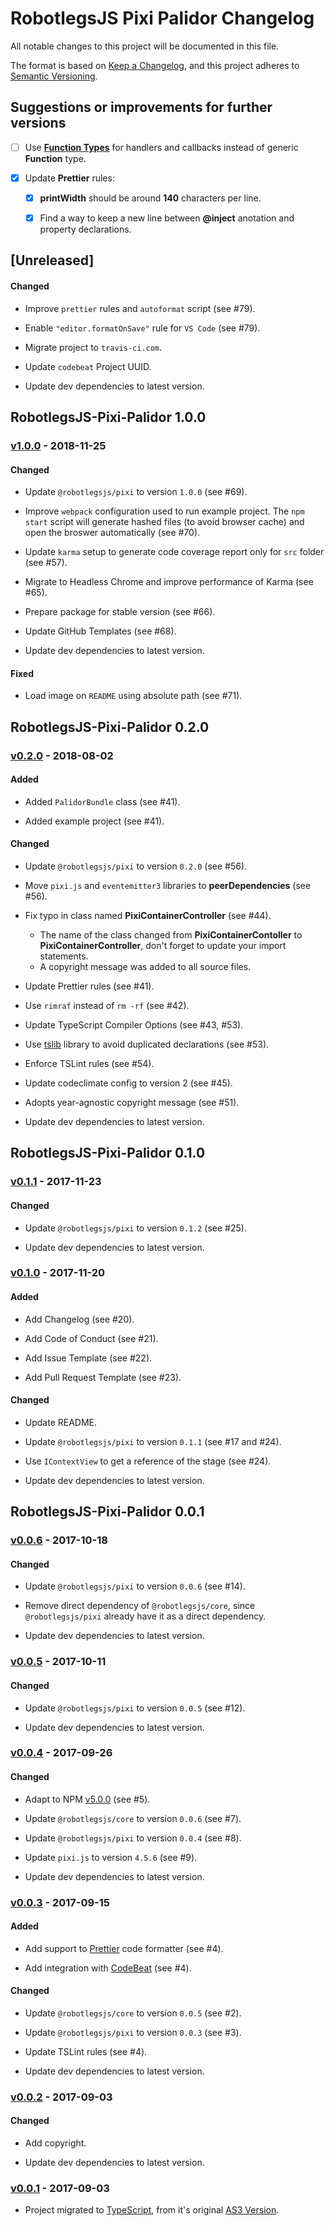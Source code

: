 # RobotlegsJS Pixi Palidor Changelog

All notable changes to this project will be documented in this file.

The format is based on [Keep a Changelog](https://keepachangelog.com/en/1.0.0/),
and this project adheres to [Semantic Versioning](https://semver.org/spec/v2.0.0.html).

## Suggestions or improvements for further versions

- [ ] Use [**Function Types**](https://www.typescriptlang.org/docs/handbook/functions.html) for handlers and callbacks instead of generic **Function** type.

- [x] Update **Prettier** rules:

  - [x] **printWidth** should be around **140** characters per line.

  - [x] Find a way to keep a new line between **@inject** anotation and property declarations.

## [Unreleased]

<!--
Types of changes:

#### Added
- for new features.

#### Changed
- for changes in existing functionality.

#### Deprecated
- for soon-to-be removed features.

#### Removed
- for now removed features.

#### Fixed
- for any bug fixes.

#### Security
- in case of vulnerabilities.
-->

#### Changed

- Improve `prettier` rules and `autoformat` script (see #79).

- Enable `"editor.formatOnSave"` rule for `VS Code` (see #79).

- Migrate project to `travis-ci.com`.

- Update `codebeat` Project UUID.

- Update dev dependencies to latest version.

## RobotlegsJS-Pixi-Palidor 1.0.0

### [v1.0.0](https://github.com/RobotlegsJS/RobotlegsJS-Pixi-Palidor/releases/tag/1.0.0) - 2018-11-25

#### Changed

- Update `@robotlegsjs/pixi` to version `1.0.0` (see #69).

- Improve `webpack` configuration used to run example project. The `npm start` script will generate hashed files (to avoid browser cache) and open the broswer automatically (see #70).

- Update `karma` setup to generate code coverage report only for `src` folder (see #57).

- Migrate to Headless Chrome and improve performance of Karma (see #65).

- Prepare package for stable version (see #66).

- Update GitHub Templates (see #68).

- Update dev dependencies to latest version.

#### Fixed

- Load image on `README` using absolute path (see #71).

## RobotlegsJS-Pixi-Palidor 0.2.0

### [v0.2.0](https://github.com/RobotlegsJS/RobotlegsJS-Pixi-Palidor/releases/tag/0.2.0) - 2018-08-02

#### Added

- Added `PalidorBundle` class (see #41).

- Added example project (see #41).

#### Changed

- Update `@robotlegsjs/pixi` to version `0.2.0` (see #56).

- Move `pixi.js` and `eventemitter3` libraries to **peerDependencies** (see #56).

- Fix typo in class named **PixiContainerController** (see #44).
  - The name of the class changed from **PixiContainerContoller** to **PixiContainerController**, don't forget to update your import statements.
  - A copyright message was added to all source files.

- Update Prettier rules (see #41).

- Use `rimraf` instead of `rm -rf` (see #42).

- Update TypeScript Compiler Options (see #43, #53).

- Use [tslib](https://github.com/Microsoft/tslib) library to avoid duplicated declarations (see #53).

- Enforce TSLint rules (see #54).

- Update codeclimate config to version 2 (see #45).

- Adopts year-agnostic copyright message (see #51).

- Update dev dependencies to latest version.

## RobotlegsJS-Pixi-Palidor 0.1.0

### [v0.1.1](https://github.com/RobotlegsJS/RobotlegsJS-Pixi-Palidor/releases/tag/0.1.1) - 2017-11-23

#### Changed

- Update `@robotlegsjs/pixi` to version `0.1.2` (see #25).

- Update dev dependencies to latest version.

### [v0.1.0](https://github.com/RobotlegsJS/RobotlegsJS-Pixi-Palidor/releases/tag/0.1.0) - 2017-11-20

#### Added

- Add Changelog (see #20).

- Add Code of Conduct (see #21).

- Add Issue Template (see #22).

- Add Pull Request Template (see #23).

#### Changed

- Update README.

- Update `@robotlegsjs/pixi` to version `0.1.1` (see #17 and #24).

- Use `IContextView` to get a reference of the stage (see #24).

- Update dev dependencies to latest version.

## RobotlegsJS-Pixi-Palidor 0.0.1

### [v0.0.6](https://github.com/RobotlegsJS/RobotlegsJS-Pixi-Palidor/releases/tag/0.0.6) - 2017-10-18

#### Changed

- Update `@robotlegsjs/pixi` to version `0.0.6` (see #14).

- Remove direct dependency of `@robotlegsjs/core`, since `@robotlegsjs/pixi` already have it as a direct dependency.

- Update dev dependencies to latest version.

### [v0.0.5](https://github.com/RobotlegsJS/RobotlegsJS-Pixi-Palidor/releases/tag/0.0.5) - 2017-10-11

#### Changed

- Update `@robotlegsjs/pixi` to version `0.0.5` (see #12).

- Update dev dependencies to latest version.

### [v0.0.4](https://github.com/RobotlegsJS/RobotlegsJS-Pixi-Palidor/releases/tag/0.0.4) - 2017-09-26

#### Changed

- Adapt to NPM [v5.0.0](http://blog.npmjs.org/post/161081169345/v500) (see #5).

- Update `@robotlegsjs/core` to version `0.0.6` (see #7).

- Update `@robotlegsjs/pixi` to version `0.0.4` (see #8).

- Update `pixi.js` to version `4.5.6` (see #9).

- Update dev dependencies to latest version.

### [v0.0.3](https://github.com/RobotlegsJS/RobotlegsJS-Pixi-Palidor/releases/tag/0.0.3) - 2017-09-15

#### Added

- Add support to [Prettier](https://prettier.io) code formatter (see #4).

- Add integration with [CodeBeat](https://codebeat.co) (see #4).

#### Changed

- Update `@robotlegsjs/core` to version `0.0.5` (see #2).

- Update `@robotlegsjs/pixi` to version `0.0.3` (see #3).

- Update TSLint rules (see #4).

- Update dev dependencies to latest version.

### [v0.0.2](https://github.com/RobotlegsJS/RobotlegsJS-Pixi-Palidor/releases/tag/0.0.2) - 2017-09-03

#### Changed

- Add copyright.

- Update dev dependencies to latest version.

### [v0.0.1](https://github.com/RobotlegsJS/RobotlegsJS-Pixi-Palidor/releases/tag/0.0.1) - 2017-09-03

- Project migrated to [TypeScript](https://www.typescriptlang.org/), from it's original [AS3 Version](https://github.com/RonaldoSetzer/robotlegs-extensions-Palidor).
